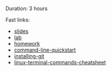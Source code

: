 Duration: 3 hours

Fast links:

- [slides](https://github.com/DanielJohnHarty/intro-to-versioning/blob/master/content/slides.md)
- [lab](https://github.com/DanielJohnHarty/intro-to-versioning/blob/master/content/lab.md)
- [homework](https://github.com/DanielJohnHarty/intro-to-versioning/blob/master/content/homework.md)
- [command-line-quickstart](https://github.com/DanielJohnHarty/intro-to-versioning/blob/master/content/command-line-quickstart.md)
- [installing-git](https://github.com/DanielJohnHarty/intro-to-versioning/blob/master/content/installing-git.md)
- [linux-terminal-commands-cheatsheet](https://github.com/DanielJohnHarty/intro-to-versioning/blob/master/content/linux-terminal-command-reference.md)
